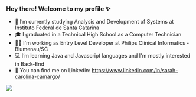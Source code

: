 ###                                                   Hey there! Welcome to my profile ✨

<!--
**sarahCamargo/sarahCamargo** is a ✨ _special_ ✨ repository because its `README.md` (this file) appears on your GitHub profile.-->

- 📕 I’m currently studying Analysis and Development of Systems at Instituto Federal de Santa Catarina
- 🎓 I graduated in a Technical High School as a Computer Technician
- 👩‍💻 I'm working as Entry Level Developer at Philips Clinical Informatics - Blumenau/SC
- 💻 I’m learning Java and Javascript languages and I'm mostly interested in Back-End 
- 📌 You can find me on Linkedin: https://www.linkedin.com/in/sarah-carolina-camargo/

 <a href='https://www.linkedin.com/in/sarah-carolina-camargo/'><img src="https://img.shields.io/badge/LinkedIn-0077B5?style=for-the-badge&logo=linkedin&logoColor=white"/></a>
